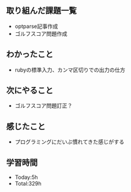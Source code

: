 ## 取り組んだ課題一覧
- optparse記事作成
- ゴルフスコア問題作成
## わかったこと
- rubyの標準入力、カンマ区切りでの出力の仕方
## 次にやること
- ゴルフスコア問題訂正？
## 感じたこと
- プログラミングにだいぶ慣れてきた感じがする
  
## 学習時間
- Today:5h
- Total:329h
